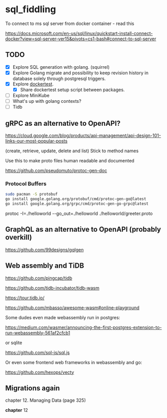 # sql_fiddling

To connect to ms sql server from docker container - read this

https://docs.microsoft.com/en-us/sql/linux/quickstart-install-connect-docker?view=sql-server-ver15&pivots=cs1-bash#connect-to-sql-server

## TODO

- [x] Explore SQL generation with golang. (squirrel)
- [x] Explore Golang migrate and possibility to keep revision history in database solely through postgresql triggers.
- [x] Explore [dockertest](https://github.com/ory/dockertest).
    - [x] Share dockertest setup script between packages.
- [ ] Explore MiniKube
- [ ] What's up with golang contexts?
- [ ] Tidb

## gRPC as an alternative to OpenAPI?

https://cloud.google.com/blog/products/api-management/api-design-101-links-our-most-popular-posts

(create, retrieve, update, delete and list)
Stick to method names

Use this to make proto files human readable and documented

https://github.com/pseudomuto/protoc-gen-doc

### Protocol Buffers

```bash
sudo pacman -S protobuf
go install google.golang.org/protobuf/cmd/protoc-gen-go@latest
go install google.golang.org/grpc/cmd/protoc-gen-go-grpc@latest
```

protoc -I=./helloworld --go_out=./helloworld ./helloworld/greeter.proto

## GraphQL as an alternative to OpenAPI (probably overkill)

https://github.com/99designs/gqlgen

## Web assembly and TiDB

https://github.com/pingcap/tidb

https://github.com/tidb-incubator/tidb-wasm

https://tour.tidb.io/

https://github.com/mbasso/awesome-wasm#online-playground

Some dudes even made webassembly run in postgres:

https://medium.com/wasmer/announcing-the-first-postgres-extension-to-run-webassembly-561af2cfcb1

or  sqlite

https://github.com/sql-js/sql.js

Or even some frontend web frameworks in webassembly and go:

https://github.com/hexops/vecty

## Migrations again

chapter 12. Managing Data (page 325)

**chapter** 12
